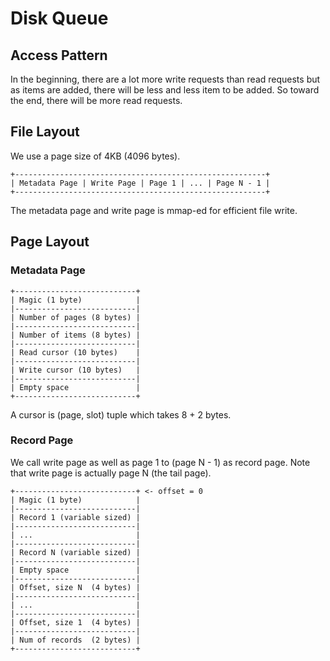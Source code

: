 # Disk Queue

## Access Pattern

In the beginning, there are a lot more write requests than read requests but 
as items are added, there will be less and less item to be added. So toward 
the end, there will be more read requests.

## File Layout

We use a page size of 4KB (4096 bytes).

```
+--------------------------------------------------------+
| Metadata Page | Write Page | Page 1 | ... | Page N - 1 |
+--------------------------------------------------------+
```

The metadata page and write page is mmap-ed for efficient file write.

## Page Layout

### Metadata Page

```
+---------------------------+
| Magic (1 byte)            |
|---------------------------|
| Number of pages (8 bytes) |
|---------------------------|
| Number of items (8 bytes) |
|---------------------------|
| Read cursor (10 bytes)    |
|---------------------------|
| Write cursor (10 bytes)   |
|---------------------------|
| Empty space               |
+---------------------------+
```

A cursor is (page, slot) tuple which takes 8 + 2 bytes.

### Record Page

We call write page as well as page 1 to (page N - 1) as record page. Note 
that write page is actually page N (the tail page).

```
+---------------------------+ <- offset = 0
| Magic (1 byte)            | 
|---------------------------|
| Record 1 (variable sized) |
|---------------------------|
| ...                       |
|---------------------------|
| Record N (variable sized) |
|---------------------------|
| Empty space               |
|---------------------------|
| Offset, size N  (4 bytes) |
|---------------------------|
| ...                       |
|---------------------------|
| Offset, size 1  (4 bytes) |
|---------------------------|
| Num of records  (2 bytes) |
+---------------------------+

```

